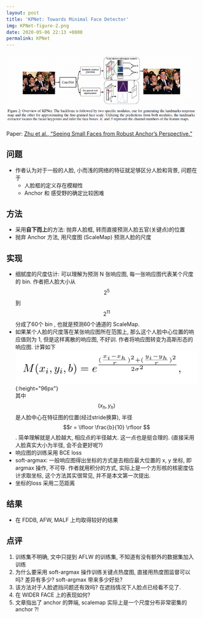 ```yaml
---
layout: post
title: 'KPNet: Towards Minimal Face Detector'
img: KPNet-figure-2.png
date: 2020-05-06 22:13 +0800
permalink: KPNet
---
```

![](/assets/img/KPNet-figure-2-full.png)

Paper: [Zhu et al., “Seeing Small Faces from Robust Anchor’s Perspective.”](http://arxiv.org/abs/1802.09058)

## 问题

- 作者认为对于一般的人脸, 小而浅的网络的特征就足够区分人脸和背景, 问题在于
  - 人脸框的定义存在模糊性
  - Anchor 和 感受野的确定比较困难


## 方法

- 采用**自下而上**的方法: 抛弃人脸框, 转而直接预测人脸五官(关键点)的位置
- 抛弃 Anchor 方法, 用尺度图 (ScaleMap) 预测人脸的尺度

## 实现

- 细腻度的尺度估计: 可以理解为预测 N 张响应图, 每一张响应图代表某个尺度的 bin. 作者把人脸大小从 $$2^5$$ 到 $$2^11$$分成了60个 bin , 也就是预测60个通道的 ScaleMap. 
- 如果某个人脸的尺度落在某张响应图所在范围上, 那么这个人脸中心位置的响应值则为 1, 但是这样离散的响应图, 不好训. 作者将响应图转变为高斯形态的响应图. 计算如下  
  ![](/assets/img/KPNet-eq-3.png){:height="96px"}   
  其中 $$(x_h, y_h)$$ 是人脸中心在特征图的位置(经过stride换算), 半径 $$r = \lfloor \frac{b}{10} \rfloor $$. 简单理解就是人脸越大, 相应点的半径越大. 这一点也是挺合理的. (直接采用人脸真实大小为半径, 会不会更好呢?)
- 响应图的训练采用 BCE loss
- soft-argmax: 一般响应图得出坐标的方式是去相应最大位置的 x, y 坐标, 即 argmax 操作, 不可导. 作者就用积分的方式, 实际上是一个方形核的核密度估计求取坐标, 这个方法其实很常见, 并不是本文第一次提出. 
- 坐标的loss 采用二范距离

## 结果

- 在 FDDB, AFW, MALF 上均取得较好的结果

## 点评

1. 训练集不明确, 文中只提到 AFLW 的训练集, 不知道有没有额外的数据集加入训练
2. 为什么要采用 soft-argmax 操作训练关键点热度图, 直接用热度图监督可以吗? 差异有多少? soft-argmax 带来多少好处?
3. 该方法对于人脸遮挡问题还有效吗? 在遮挡情况下人脸点已经看不见了. 
4. 在 WIDER FACE 上的表现如何?
5. 文章指出了 anchor 的弊端, scalemap 实际上是一个尺度分布非常密集的 anchor ?!
